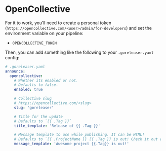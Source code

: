 # OpenCollective

For it to work, you'll need to create a personal token (`https://opencollective.com/<user>/admin/for-developers`) and set the environment variable on your pipeline:

- `OPENCOLLECTIVE_TOKEN`

Then, you can add something like the following to your `.goreleaser.yaml` config:

```yaml
# .goreleaser.yaml
announce:
  opencollective:
    # Whether its enabled or not.
    # Defaults to false.
    enabled: true

    # Collective slug
    # https://opencollective.com/<slug>
    slug: 'goreleaser'

    # Title for the update
    # Defaults to `{{ .Tag }}`
    title_template: 'Release of {{ .Tag }}'

    # Message template to use while publishing. It can be HTML!
    # Defaults to `{{ .ProjectName }} {{ .Tag }} is out! Check it out at <a href="{{ .ReleaseURL }}">{{ .ReleaseURL }}</a>`
    message_template: 'Awesome project {{.Tag}} is out!'
```

